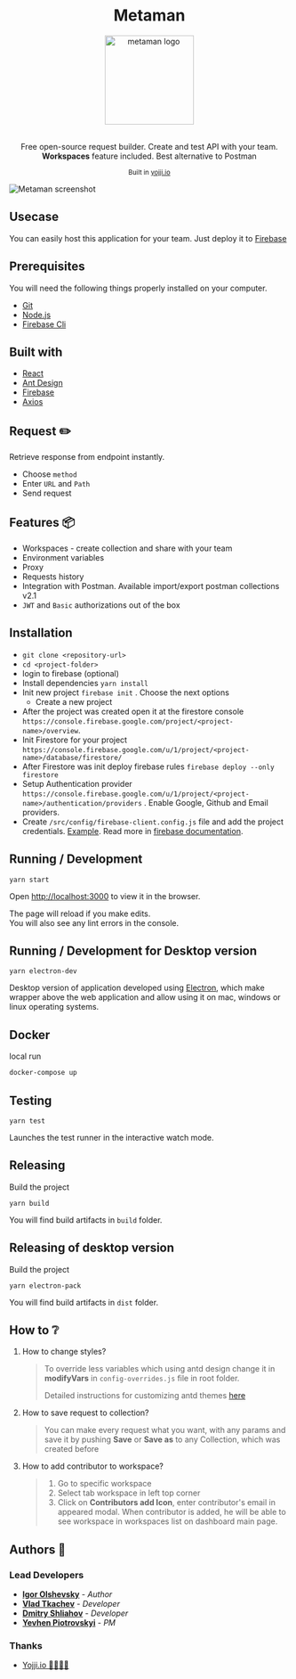 <div align="center">
<h1>Metaman</h1>
  <img src="github/undraw_shared_workspace_hwky.svg" alt="metaman logo" height="160">
  <br>
  <br>
  <p>
    Free open-source request builder. Create and test API with your team. <b>Workspaces</b> feature included. Best alternative to Postman
  </p>
  <p>
    <sub>Built in <a href="https://yojji.io">yojji.io</a>
    </sub>
  </p>
</div>

![Metaman screenshot](/github/demo_screen.png 'Screenshot')

## Usecase

You can easily host this application for your team. Just deploy it to [Firebase](https://firebase.google.com/)

## Prerequisites

You will need the following things properly installed on your computer.

- [Git](https://git-scm.com/)
- [Node.js](https://nodejs.org/)
- [Firebase Cli](https://firebase.google.com/docs/cli)

## Built with

- [React](https://ru.reactjs.org/)
- [Ant Design](https://ant.design/)
- [Firebase](https://firebase.google.com/)
- [Axios](https://github.com/axios/axios)

## Request ✏️

Retrieve response from endpoint instantly.

- Choose `method`
- Enter `URL` and `Path`
- Send request

## Features 📦

- Workspaces - create collection and share with your team
- Environment variables
- Proxy
- Requests history
- Integration with Postman. Available import/export postman collections v2.1
- `JWT` and `Basic` authorizations out of the box

## Installation

- `git clone <repository-url>`
- `cd <project-folder>`
- login to firebase (optional)
- Install dependencies `yarn install`
- Init new project `firebase init` . Choose the next options
  - Create a new project
- After the project was created open it at the firestore console `https://console.firebase.google.com/project/<project-name>/overview`.
- Init Firestore for your project `https://console.firebase.google.com/u/1/project/<project-name>/database/firestore/`
- After Firestore was init deploy firebase rules `firebase deploy --only firestore`
- Setup Authentication provider `https://console.firebase.google.com/u/1/project/<project-name>/authentication/providers` . Enable Google, Github and Email providers.
- Create `/src/config/firebase-client.config.js` file and add the project credentials. [Example](src/config/firebase-client.config.exemple.js). Read more in [firebase documentation](https://firebase.google.com/docs/web/setup).

## Running / Development

```
yarn start
```

Open [http://localhost:3000](http://localhost:3000) to view it in the browser.

The page will reload if you make edits.<br />
You will also see any lint errors in the console.

## Running / Development for Desktop version

```
yarn electron-dev
```

Desktop version of application developed using [Electron](https://electronjs.org/), which make wrapper above the web application and allow using it on mac, windows or linux operating systems.

## Docker

local run

```sh
docker-compose up
```

## Testing

```
yarn test
```

Launches the test runner in the interactive watch mode.<br />

## Releasing

Build the project

```
yarn build
```

You will find build artifacts in `build` folder.

## Releasing of desktop version

Build the project

```
yarn electron-pack
```

You will find build artifacts in `dist` folder.

## How to ❔

1. How to change styles?

   > To override less variables which using antd design change it in **modifyVars** in `config-overrides.js` file in root folder.
   >
   > Detailed instructions for customizing antd themes [here](https://ant.design/docs/react/customize-theme 'Antd customization theme')

2. How to save request to collection?

   > You can make every request what you want, with any params and save it by pushing **Save** or **Save as** to any Collection, which was created before

3. How to add contributor to workspace?
   > 1. Go to specific workspace
   > 2. Select tab workspace in left top corner
   > 3. Click on **Contributors add Icon**, enter contributor's email in appeared modal. When contributor is added, he will be able to see workspace in workspaces list on dashboard main page.

## Authors 🔮

### Lead Developers

- **[Igor Olshevsky](igorolshevsky@yojji.io)** - _Author_
- **[Vlad Tkachev](vlad.tkachov@yojji.io)** - _Developer_
- **[Dmitry Shliahov](dmitryshliahov@yojji.io)** - _Developer_
- **[Yevhen Piotrovskyi](https://github.com/Piotrovskyi)** - _PM_

### Thanks

- [Yojji.io 👩‍💻👨‍💻](https://yojji.io)

